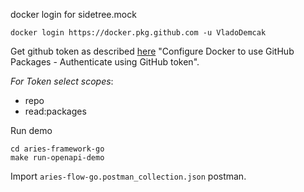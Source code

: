 docker login for sidetree.mock
```
docker login https://docker.pkg.github.com -u VladoDemcak
```

Get github token as described [here](https://github.com/hyperledger/aries-framework-go/blob/master/docs/test/build.md) "Configure Docker to use GitHub Packages - Authenticate using GitHub token".

*For Token select scopes*:
+ repo
+ read:packages

Run demo
```
cd aries-framework-go
make run-openapi-demo
```


Import `aries-flow-go.postman_collection.json` postman.